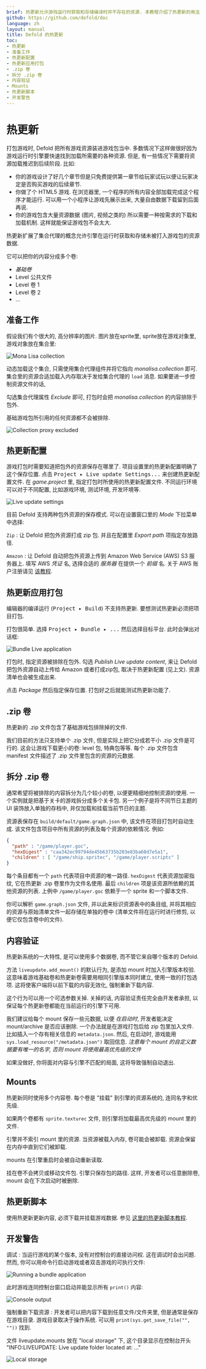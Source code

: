 ```yaml
---
brief: 热更新允许游戏运行时获取和存储编译时并不存在的资源. 本教程介绍了热更新的用法.
github: https://github.com/defold/doc
language: zh
layout: manual
title: Defold 的热更新
toc:
- 热更新
- 准备工作
- 热更新配置
- 热更新应用打包
- .zip 卷
- 拆分 .zip 卷
- 内容验证
- Mounts
- 热更新脚本
- 开发警告
---
```


# 热更新

打包游戏时, Defold 把所有游戏资源装进游戏包当中. 多数情况下这样做很好因为游戏运行时引擎要快速找到加载所需要的各种资源. 但是, 有一些情况下需要将资源加载推迟到后续阶段. 比如:

- 你的游戏设计了好几个章节但是只免费提供第一章节给玩家试玩以便让玩家决定是否购买游戏的后续章节.
- 你做了个 HTML5 游戏. 在浏览器里, 一个程序的所有内容全部加载完成这个程序才能运行. 可以用一个小程序让游戏先展示出来, 大量自由数据下载留到后面再说.
- 你的游戏包含大量资源数据 (图片, 视频之类的) 所以需要一种按需求的下载和加载机制. 这样就能保证游戏包不会太大.

热更新扩展了集合代理的概念允许引擎在运行时获取和存储未被打入游戏包的资源数据.

它可以把你的内容分成多个卷:

* _基础卷_
* Level 公共文件
* Level 卷 1
* Level 卷 2
* ...

## 准备工作

假设我们有个很大的, 高分辨率的图片. 图片放在sprite里, sprite放在游戏对象里, 游戏对象放在集合里:

![Mona Lisa collection](/manuals/images/live-update/mona-lisa.png)

动态加载这个集合, 只需使用集合代理组件并将它指向 *monalisa.collection* 即可. 集合里的资源合适加载入内存取决于发给集合代理的 `load` 消息. 如果要进一步控制资源文件的话,

勾选集合代理属性 *Exclude* 即可, 打包时会把 *monalisa.collection* 的内容排除于包外.

<div class='important' markdown='1'>
基础游戏包所引用的任何资源都不会被排除.
</div>

![Collection proxy excluded](/manuals/images/live-update/proxy-excluded.png)

## 热更新配置

游戏打包时需要知道把包外的资源保存在哪里了. 项目设置里的热更新配置明确了这个保存位置. 点击 <kbd>Project ▸ Live update Settings...</kbd> 来创建热更新配置文件. 在 *game.project* 里, 指定打包时所使用的热更新配置文件. 不同运行环境可以对于不同配置, 比如游戏环境, 测试环境, 开发环境等.

![Live update settings](/manuals/images/live-update/aws-settings.png)

目前 Defold 支持两种包外资源的保存模式. 可以在设置窗口里的 *Mode* 下拉菜单中选择:

`Zip`
: 让 Defold 把包外资源打成 zip 包. 并且在配置里 *Export path* 项指定存放路径.

`Amazon`
: 让 Defold 自动把包外资源上传到 Amazon Web Service (AWS) S3 服务器上. 填写 AWS *凭证* 名, 选择合适的 *服务器* 在提供一个 *前缀* 名. 关于 AWS 账户注册请见 [该教程](/zh/manuals/live-update-aws).

## 热更新应用打包

<div class='important' markdown='1'>
编辑器的编译运行 (<kbd>Project ▸ Build</kbd>) 不支持热更新. 要想测试热更新必须把项目打包.
</div>

打包很简单. 选择 <kbd>Project ▸ Bundle ▸ ...</kbd> 然后选择目标平台. 此时会弹出对话框:

![Bundle Live application](/manuals/images/live-update/bundle-app.png)

打包时, 指定资源被排除在包外. 勾选 *Publish Live update content*, 来让 Defold 把包外资源自动上传给 Amazon 或者打成zip包, 取决于热更新配置 (见上文). 资源清单也会被生成出来.

点击 *Package* 然后指定保存位置. 打包好之后就能测试热更新功能了.

## .zip 卷

热更新的 .zip 文件包含了基础游戏包排除掉的文件.

我们目前的方法只支持单个 .zip 文件, 但是实际上把它分成若干小 .zip 文件是可行的. 这会让游戏下载更小的卷: level 包, 特典包等等. 每个 .zip 文件包含 manifest 文件描述了 .zip 文件里包含的资源的元数据.

## 拆分 .zip 卷

通常希望将被排除的内容拆分为几个较小的卷, 以便更精细地控制资源的使用. 一个实例就是把基于关卡的游戏拆分成多个关卡包. 另一个例子是将不同节日主题的 UI 装饰放入单独的存档中, 并仅加载和挂载当前节日的主题.

资源表保存在 `build/default/game.graph.json` 中, 该文件在项目打包时自动生成. 该文件包含项目中所有资源的列表及每个资源的依赖情况. 例如:

```json
{
  "path" : "/game/player.goc",
  "hexDigest" : "caa342ec99794de45b63735b203e83ba60d7e5a1",
  "children" : [ "/game/ship.spritec", "/game/player.scriptc" ]
}
```

每个条目都有一个 `path` 代表项目中资源的唯一路径. `hexDigest` 代表资源加密指纹, 它在热更新 .zip 卷里作为文件名使用. 最后 `children` 项是该资源所依赖的其他资源的列表. 上例中 `/game/player.goc` 依赖于一个 sprite 和一个脚本文件.

你可以解析 `game.graph.json` 文件, 并以此来标识资源表中的条目组, 并将其相应的资源与原始清单文件一起存储在单独的卷中 (清单文件将在运行时进行修剪, 以便它仅包含卷中的文件).

## 内容验证

热更新系统的一大特性, 是可以使用多个数据卷, 而不管它来自哪个版本的 Defold.

方法 `liveupdate.add_mount()` 的默认行为, 是添加 mount 时加入引擎版本校验.
这意味着游戏基础卷和热更新卷需要用相同引擎版本同时建立, 使用一致的打包选项. 这将使客户端将以前下载的内容无效化, 强制重新下载内容.

这个行为可以用一个可选参数关掉.
关掉的话, 内容验证责任完全由开发者承担, 以保证每个热更新卷都能在当前运行的引擎下可用.

我们建议给每个 mount 保存一些元数据, 以便 _在启动时_, 开发者能决定 mount/archive 是否应该删除.
一个办法就是在游戏打包后给 zip 包里加入文件. 比如插入一个存有相关信息的 `metadata.json`. 然后, 在启动时, 游戏能用 `sys.load_resource("/metadata.json")` 取回信息. _注意每个 mount 的自定义数据要有唯一的名字, 否则 mount 将使用最高优先级的文件_

如果没做好, 你将面对内容与引擎不匹配的局面, 这将导致强制自动退出.

## Mounts

热更新同时使用多个内容卷.
每个卷是 "挂载" 到引擎的资源系统的, 连同名字和优先级.

如果两个卷都有 `sprite.texturec` 文件, 则引擎将加载最高优先级的 mount 里的文件.

引擎并不索引 mount 里的资源. 当资源被载入内存, 卷可能会被卸载. 资源会保留在内存中直到它们被卸载.

mounts 在引擎重启时会被自动重新读取.

<div class='sidenote' markdown='1'>
挂在卷不会拷贝或移动文件包. 引擎只保存包的路径. 这样, 开发者可以任意删除卷, mount 会在下次启动时被删除.
</div>

## 热更新脚本

使用热更新更新内容, 必须下载并挂载游戏数据.
参见 [这里的热更新脚本教程](/zh/manuals/live-update-scripting).

## 开发警告

调试
: 当运行游戏的某个版本, 没有对控制台的直接访问权. 这在调试时会出问题. 然而, 你可以用命令行启动游戏或者双击游戏的可执行文件:

  ![Running a bundle application](/manuals/images/live-update/run-bundle.png)

  此时游戏连同控制台窗口启动并能显示所有 `print()` 内容:

  ![Console output](/manuals/images/live-update/run-bundle-console.png)

强制重新下载资源
: 开发者可以把内容下载到任意文件/文件夹里, 但是通常是保存在游戏目录. 游戏目录取决于操作系统. 可以用 `print(sys.get_save_file("", ""))` 找到.

  文件 liveupdate.mounts 放在 "local storage" 下, 这个目录显示在控制台开头 "INFO:LIVEUPDATE: Live update folder located at: ..."

  ![Local storage](/manuals/images/live-update/local-storage.png)